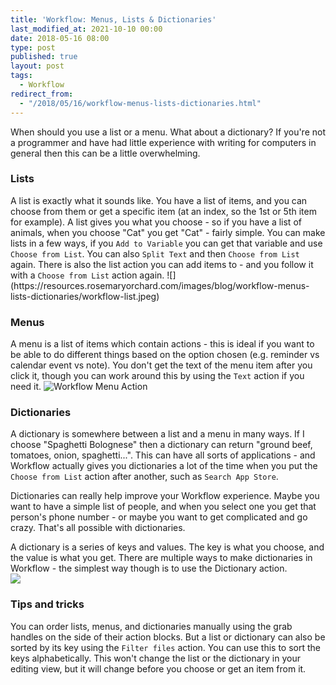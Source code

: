 ```yaml
---
title: 'Workflow: Menus, Lists & Dictionaries'
last_modified_at: 2021-10-10 00:00
date: 2018-05-16 08:00
type: post
published: true
layout: post
tags:
  - Workflow
redirect_from:
  - "/2018/05/16/workflow-menus-lists-dictionaries.html"
---
```

When should you use a list or a menu. What about a dictionary? If you're not a programmer and have had little experience with writing for computers in general then this can be a little overwhelming.  

<!--more-->

<h3>Lists</h3>
A list is exactly what it sounds like. You have a list of items, and you can choose from them or get a specific item (at an index, so the 1st or 5th item for example). A list gives you what you choose - so if you have a list of animals, when you choose "Cat" you get "Cat" - fairly simple.  
You can make lists in a few ways, if you <code>Add to Variable</code> you can get that variable and use <code>Choose from List</code>. You can also <code>Split Text</code> and then <code>Choose from List</code> again. There is also the list action you can add items to - and you follow it with a <code>Choose from List</code> action again.  
![](https://resources.rosemaryorchard.com/images/blog/workflow-menus-lists-dictionaries/workflow-list.jpeg)
<h3>Menus</h3>
A menu is a list of items which contain actions - this is ideal if you want to be able to do different things based on the option chosen (e.g. reminder vs calendar event vs note). You don't get the text of the menu item after you click it, though you can work around this by using the <code>Text</code> action if you need it.  
<img src="https://resources.rosemaryorchard.com/images/blog/workflow-menus-lists-dictionaries/workflow-menu.jpeg" alt="Workflow Menu Action">  
<h3>Dictionaries</h3>
A dictionary is somewhere between a list and a menu in many ways. If I choose "Spaghetti Bolognese" then a dictionary can return "ground beef, tomatoes, onion, spaghetti...". This can have all sorts of applications - and Workflow actually gives you dictionaries a lot of the time when you put the <code>Choose from List</code> action after another, such as <code>Search App Store</code>.


Dictionaries can really help improve your Workflow experience. Maybe you want to have a simple list of people, and when you select one you get that person's phone number - or maybe you want to get complicated and go crazy. That's all possible with dictionaries.


A dictionary is a series of keys and values. The key is what you choose, and the value is what you get. There are multiple ways to make dictionaries in Workflow - the simplest way though is to use the Dictionary action.  
![](https://resources.rosemaryorchard.com/images/blog/workflow-menus-lists-dictionaries/workflow-dictionary-choose-from-list.jpeg)
<h3>Tips and tricks</h3>
You can order lists, menus, and dictionaries manually using the grab handles on the side of their action blocks. But a list or dictionary can also be sorted by its key using the <code>Filter files</code> action. You can use this to sort the keys alphabetically. This won't change the list or the dictionary in your editing view, but it will change before you choose or get an item from it.  

